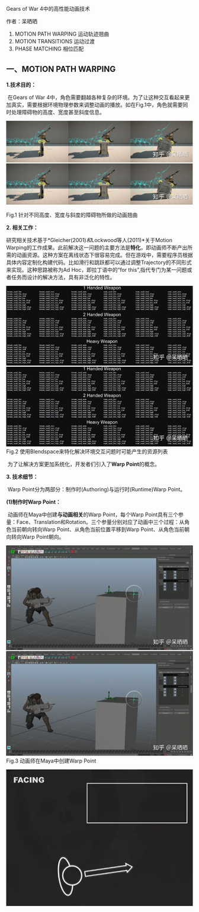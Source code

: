 Gears of War 4中的高性能动画技术

作者：呆晒晒







1. MOTION PATH WARPING 运动轨迹翘曲
2. MOTION TRANSITIONS 运动过渡
3. PHASE MATCHING 相位匹配

## 一、MOTION PATH WARPING

**1.技术目的：**

​       在Gears of War 4中，角色需要翻越各种复杂的环境。为了让这种交互看起来更加真实，需要根据环境物理参数来调整动画的播放。如在Fig.1中，角色就需要同时处理障碍物的高度、宽度甚至斜度信息。

![img](Untitled.assets/v2-62d788490736155a9b2e3d7d936c24ff_b.jpg)![img](Untitled.assets/v2-62d788490736155a9b2e3d7d936c24ff_hd.jpg)

Fig.1 针对不同高度、宽度与斜度的障碍物所做的动画翘曲

**2. 相关工作：**

​       研究相关技术基于*Gleicher(2001)*和*Lockwood等人(2011)*关于Motion Warping的工作成果。此前解决这一问题的主要方法是**特化**，即动画师不断产出所需的动画资源。这种方案在离线状态下很容易完成。但在游戏中，需要程序员根据具体内容定制化构建代码。比如滑行和跳跃都可以通过调整Trajectory的不同形式来实现。这种思路被称为Ad Hoc，即拉丁语中的“for this”,指代专门为某一问题或者任务而设计的解决方法，具有非泛化的特性。

![img](Untitled.assets/v2-5578de3f48d339bc9f82d122994b9602_b.jpg)![img](Untitled.assets/v2-5578de3f48d339bc9f82d122994b9602_hd.jpg)Fig.2 使用Blendspace来特化解决环境交互问题时可能产生的资源列表

​       为了让解决方案更加系统化，开发者们引入了**Warp Point**的概念。

**3. 技术细节：**

​       Warp Point分为两部分：制作时(Authoring)与运行时(Runtime)Warp Point。

**(1)制作时Warp Point：**

​       动画师在Maya中创建**与动画相关**的Warp Point，每个Warp Point具有三个参量：Face、Translation和Rotation。三个参量分别对应了动画中三个过程：从角色当前朝向转向Warp Point、从角色当前位置平移到Warp Point、从角色当前朝向转向Warp Point朝向。

![img](Untitled.assets/v2-aac0cfcbe678db4656bb981da6d1d65a_b.jpg)![img](Untitled.assets/v2-aac0cfcbe678db4656bb981da6d1d65a_hd.jpg)Fig.3 动画师在Maya中创建Warp Point

![img](Untitled.assets/v2-49b147de5fb90b4b1aeebfad82dcd57d_b.jpg)
